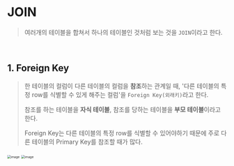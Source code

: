 # JOIN

> 여러개의 테이블을 합쳐서 하나의 테이블인 것처럼 보는 것을 `JOIN`이라고 한다.

<br/>

## 1. Foreign Key

> 한 테이블의 컬럼이 다른 테이블의 컬럼을 **참조**하는 관계일 때, '다른 테이블의 특정 row를 식별할 수 있게 해주는 컬럼'을 `Foreign Key(외래키)`라고 한다.
>
> 참조를 하는 테이블을 **자식 테이블**, 참조를 당하는 테이블을 **부모 테이블**이라고 한다.
>
> Foreign Key는 다른 테이블의 특정 row를 식별할 수 있어야하기 때문에 주로 다른 테이블의 Primary Key를 참조할 때가 많다.

<img src="https://user-images.githubusercontent.com/64063767/111165807-cb9b7c80-85e2-11eb-808e-a8f1d8acdf6d.png" alt="image" style="zoom:50%;" />

<img src="https://user-images.githubusercontent.com/64063767/111165886-e1a93d00-85e2-11eb-8ac6-ed38442d4181.png" alt="image" style="zoom:50%;" />